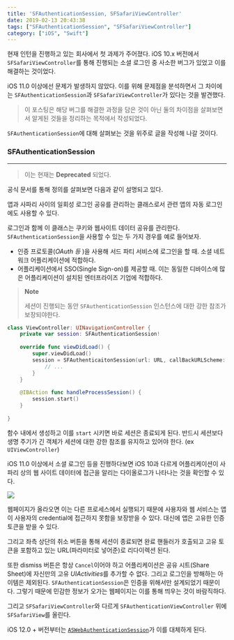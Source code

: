 ```yaml
---
title: 'SFAuthenticationSession, SFSafariViewController'
date: 2019-02-13 20:43:38
tags: ["SFAuthenticationSession", "SFSafariViewController"]
category: ["iOS", "Swift"]
---
```


현재 인턴을 진행하고 있는 회사에서 첫 과제가 주어졌다.  iOS 10.x 버전에서 `SFSafariViewController`를 통해 진행되는 소셜 로그인 중 사소한 버그가 있었고 이를 해결하는 것이었다. 

 iOS 11.0 이상에선 문제가 발생하지 않았다. 이를 위해 문제점을 분석하면서 그 차이에는 `SFAuthenticationSession`과 `SFSafariViewController`가 있다는 것을 발견했다. 

> 이 포스팅은 해당 버그를 해결한 과정을 담은 것이 아닌 둘의 차이점을 살펴보면서 알게된 것들을 정리하는 목적에서 작성되었다. 

 `SFAuthenticationSession`에 대해 살펴보는 것을 위주로 글을 작성해 나갈 것이다. 



### SFAuthenticationSession

---

> 이는 현재는 **Deprecated** 되었다. 

공식 문서를 통해 정의를 살펴보면 다음과 같이 설명되고 있다. 

앱과 사파리 사이의 일회성 로그인 공유를 관리하는 클래스로서 관련 앱의 자동 로그인에도 사용할 수 있다. 

로그인과 함께 이 클래스는 쿠키와 웹사이트 데이터 공유를 관리한다. `SFAuthenticationSession`을 사용할 수 있는 두 가지 경우를 예로 들어보자. 

- 인증 프로토콜(*OAuth 등* )을 사용해 서드 파티 서비스에 로그인을 할 때. 소셜 네트워크 어플리케이션에 적합하다. 
- 어플리케이션에서 SSO(Single Sign-on)를 제공할 때. 이는 동일한 디바이스에 많은 어플리케이션이 설치된 엔터프라이즈 기업에 적합하다. 

> **Note**
>
> 세션이 진행되는 동안 `SFAuthenticationSession` 인스턴스에 대한 강한 참조가 보장되야한다. 

```swift
class ViewController: UINavigationController {
    private var session: SFAuthenticationSession!
    
    override func viewDidLoad() {
        super.viewDidLoad()
        session = SFAuthenticaitonSession(url: URL, callBackURLScheme: nil) { (url, error) in
            // ...
        }
    }
    
    @IBAction func handleProcessSession() {
        session.start()
    }
    
}
```

함수 내에서 생성하고 이를 `start` 시키면 바로 세션은 종료되게 된다.  반드시 세션보다 생명 주기가 긴 객체가 세션에 대한 강한 참조를 유지하고 있어야 한다. (ex `UIViewController`)



iOS 11.0 이상에서 소셜 로그인 등을 진행하다보면 iOS 10과 다르게 어플리케이션이 사파리 상의 웹 사이트 데이터에 접근을 알리는 다이올로그가 나타나는 것을 확인할 수 있다. 

![](http://ehdrjsdlzzzz.github.io/2019/02/13/SFAuthenticationSession-SFSafariViewController/SFAuthenticationSession.png)



웹페이지가 올라오면 이는 다른 프로세스에서 실행되기 때문에 사용자와 웹 서비스는 앱이 사용자의 credential에 접근하지 못함을 보장받을 수 있다. 대신에 앱은 고유한 인증 토큰을 받을 수 있다. 

그리고 좌측 상단의 취소 버튼을 통해 세션이 종료되면 완료 핸들러가 호출되고 고유 토큰을 포함하고 있는 URL(파라미터로 넣어준)로 리다이렉션 된다. 

또한 dismiss 버튼은 항상 `Cancel`이어야 하고 어플리케이션은 공유 시트(Share Sheet)에 자신만의 고유 *UIActivities*를 추가할 수 없다. 그리고 로그인을 방해하는 아이템은 제외된다.  `SFAuthenticationSession`은 인증을 위해서만 설계되었기 때문이다. 그렇기 때문에 민감한 정보가 오가는 웹페이지는 이를 통해 띄우는 것이 바람직하다. 

그리고 `SFSafariViewController`와 다르게 `SFAuthenticationViewController` 위에 `SFSafariView`를 올린다.

iOS 12.0 + 버전부터는 [`ASWebAuthenticationSession`](https://developer.apple.com/documentation/authenticationservices/aswebauthenticationsession)가 이를 대체하게 된다.